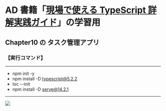 # AD 書籍「[現場で使える TypeScript 詳解実践ガイド](https://amzn.to/4dhLaho)」の学習用

## Chapter10 の タスク管理アプリ

### 【実行コマンド】

---

- npm init -y
- npm install -D typescript@5.2.2
- tsc --init
- npm install -D serve@14.2.1

---

![](https://c.media-amazon.com/images/I/81NFKx3OuRL._SL1500_.jpg)
